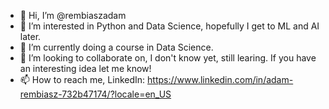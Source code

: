 - 👋 Hi, I’m @rembiaszadam
- 👀 I’m interested in Python and Data Science, hopefully I get to ML and AI later.
- 🌱 I’m currently doing a course in Data Science.
- 💞️ I’m looking to collaborate on, I don't know yet, still learing. If you have an interesting idea let me know!
- 📫 How to reach me, LinkedIn:
       https://www.linkedin.com/in/adam-rembiasz-732b47174/?locale=en_US
